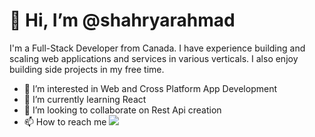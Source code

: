<h1>👋 Hi, I’m @shahryarahmad</h1>

<p>I'm a Full-Stack Developer from Canada. I have experience building and scaling web applications and services in various verticals. I also enjoy building side projects in my free time.</p>
    
 - 👀 I’m interested in Web and Cross Platform App Development
 - 🌱 I’m currently learning React
 - 💞️ I’m looking to collaborate on Rest Api creation
 - 📫 How to reach me 
 <a href = "https://linkedin.com/in/shahryar-ahmad/"><img src = "https://drive.google.com/uc?export=view&id=1PRtsmcfscNfdcjPNLsVhXqBJGV1k226i" width:20px></a>
 <!-- [![linkedIn](https://drive.google.com/uc?export=view&id=1PRtsmcfscNfdcjPNLsVhXqBJGV1k226i)](www.linkedin.com/in/shahryar-ahmad) -->


